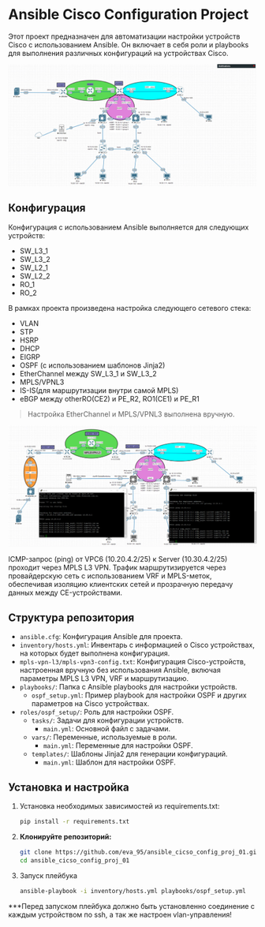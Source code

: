 # Ansible Cisco Configuration Project

Этот проект предназначен для автоматизации настройки устройств Cisco с использованием Ansible. 
Он включает в себя роли и playbooks для выполнения различных конфигураций на устройствах Cisco.

![Схема сети](images/network_cisco.jpg)

## Конфигурация

Конфигурация с использованием Ansible выполняется для следующих устройств:

- SW_L3_1 
- SW_L3_2 
- SW_L2_1 
- SW_L2_2
- RO_1 
- RO_2

В рамках проекта произведена настройка следующего сетевого стека:

- VLAN
- STP
- HSRP
- DHCP
- EIGRP
- OSPF (с использованием шаблонов Jinja2)
- EtherChannel между SW_L3_1 и SW_L3_2
- MPLS/VPNL3
- IS-IS(для маршрутизации внутри самой MPLS)
- eBGP между otherRO(CE2) и PE_R2, RO1(CE1) и PE_R1

> Настройка EtherChannel и MPLS/VPNL3 выполнена вручную.

![Пример icmp-запроса с VPC6(10.20.4.2/25) на Server(10.30.4.2/25)](images/mpls-vpn-l3.jpg)


ICMP-запрос (ping) от VPC6 (10.20.4.2/25) к Server (10.30.4.2/25) проходит через MPLS L3 VPN. 
Трафик маршрутизируется через провайдерскую сеть с использованием VRF и MPLS-меток, обеспечивая 
изоляцию клиентских сетей и прозрачную передачу данных между CE-устройствами.

## Структура репозитория

- `ansible.cfg`: Конфигурация Ansible для проекта.
- `inventory/hosts.yml`: Инвентарь с информацией о Cisco устройствах, на которых будет выполнена конфигурация.
- `mpls-vpn-l3/mpls-vpn3-config.txt`: Конфигурация Cisco-устройств, настроенная вручную без использования Ansible, включая параметры MPLS L3 VPN, VRF и маршрутизацию.
- `playbooks/`: Папка с Ansible playbooks для настройки устройств.
  - `ospf_setup.yml`: Пример playbook для настройки OSPF и других параметров на Cisco устройствах.
- `roles/ospf_setup/`: Роль для настройки OSPF.
  - `tasks/`: Задачи для конфигурации устройств.
    - `main.yml`: Основной файл с задачами.
  - `vars/`: Переменные, используемые в роли.
    - `main.yml`: Переменные для настройки OSPF.
  - `templates/`: Шаблоны Jinja2 для генерации конфигураций.
    - `main.yml`: Шаблон для настройки OSPF.




## Установка и настройка 

1. Установка необходимых зависимостей из requirements.txt:
   ```bash
   pip install -r requirements.txt


2. **Клонируйте репозиторий:**
   ```bash
   git clone https://github.com/eva_95/ansible_cicso_config_proj_01.git
   cd ansible_cicso_config_proj_01

3. Запуск плейбука 
   ```bash
   ansible-playbook -i inventory/hosts.yml playbooks/ospf_setup.yml

***Перед запуском плейбука должно быть установленно соединение с каждым устройством по ssh, 
а так же настроен vlan-управления!

